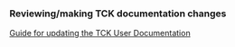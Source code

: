 ### Reviewing/making TCK documentation changes

[Guide for updating the TCK User Documentation](Guide-For-Updating-the-TCK-User-Documentation-(Jakarta-EE-9))
